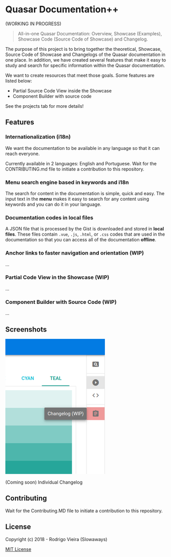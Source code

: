 # Quasar Documentation++
(WORKING IN PROGRESS)

> All-in-one Quasar Documentation: Overview, Showcase (Examples), Showcase Code (Source Code of Showcase) and Changelog.

The purpose of this project is to bring together the theoretical, Showcase, Source Code of Showcase and Changelogs of the Quasar documentation in one place.
In addition, we have created several features that make it easy to study and search for specific information within the Quasar documentation.

We want to create resources that meet those goals. Some features are listed below:
- Partial Source Code View inside the Showcase
- Component Builder with source code

See the projects tab for more details!

## Features
### Internationalization (i18n)
We want the documentation to be available in any language so that it can reach everyone.

Currently available in 2 languages: English and Portuguese.
Wait for the CONTRIBUTING.md file to initiate a contribution to this repository.

### Menu search engine based in keywords and i18n
The search for content in the documentation is simple, quick and easy.
The input text in the **menu** makes it easy to search for any content using keywords and you can do it in your language.

### Documentation codes in local files
A JSON file that is processed by the Gist is downloaded and stored in **local files**. These files contain `.vue`, `.js`, `.html`, or `.css` codes that are used in the documentation so that you can access all of the documentation **offline**.

### Anchor links to faster navigation and orientation (WIP)
...

### Partial Code View in the Showcase (WIP)
...

### Component Builder with Source Code (WIP)
...

## Screenshots
![Change Log](src/assets/screenshot/changelog-wip.png)

(Coming soon) Individual Changelog

## Contributing
Wait for the Contributing.MD file to initiate a contribution to this repository.

## License
Copyright (c) 2018 - Rodrigo Vieira (Slowaways)

[MIT License](http://en.wikipedia.org/wiki/MIT_License)

